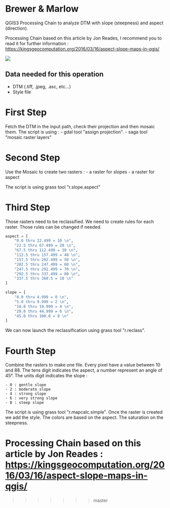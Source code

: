 # Brewer & Marlow

QGIS3 Processing Chain to analyze DTM with slope (steepness) and aspect (direction).

Processing Chain based on this article by Jon Reades, I recommend you to read it for further information :
https://kingsgeocomputation.org/2016/03/16/aspect-slope-maps-in-qgis/

<img src="/map_example.png" ></img>

## Data needed for this operation

 - DTM (.tiff, .jpeg, .asc, etc...)
 - Style file
 
 # First Step

  Fetch the DTM in the input path, check their projection and then mosaic them.
  The script is using :
    - gdal tool "assign projection".
    - saga tool "mosaic raster layers"
 
 # Second Step
  
  Use the Mosaic to create two rasters :
    - a raster for slopes 
    - a raster for aspect 
    
  The script is using grass tool "r.slope.aspect"
  
 # Third Step
  
   Those rasters need to be reclassified.
   We need to create rules for each raster. Those rules can be changed if needed.

```python
aspect = [
    "0.0 thru 22.499 = 10 \n",
    "22.5 thru 67.499 = 20 \n",
    "67.5 thru 112.499 = 30 \n",
    "112.5 thru 157.499 = 40 \n",
    "157.5 thru 202.499 = 50 \n",
    "202.5 thru 247.499 = 60 \n",
    "247.5 thru 292.499 = 70 \n",
    "292.5 thru 337.499 = 80 \n",
    "337.5 thru 360.5 = 10 \n"
]
```

```python
slope = [
    "0.0 thru 4.999 = 0 \n",
    "5.0 thru 9.999 = 2 \n",
    "10.0 thru 19.999 = 4 \n",
    "20.0 thru 44.999 = 6 \n",
    "45.0 thru 100.0 = 8 \n"
]
```
  We can now launch the reclassification using grass tool "r.reclass".
  
 # Fourth Step
   
   Combine the rasters to make one file. Every pixel have a value between 10 and 88. 
   The tens digit indicates the aspect, a number represent an angle of 45°.
   The units digit indicates the slope :
   
    - 0 : gentle slope
    - 2 : moderate slope
    - 4 : strong slope
    - 6 : very strong slope
    - 8 : steep slope
   
   The script is using grass tool "r.mapcalc.simple".
   Once the raster is created we add the style. The colors are based on the aspect. The saturation on the steepness.
  


Processing Chain based on this article by Jon Reades :
https://kingsgeocomputation.org/2016/03/16/aspect-slope-maps-in-qgis/
=======
>>>>>>> master
